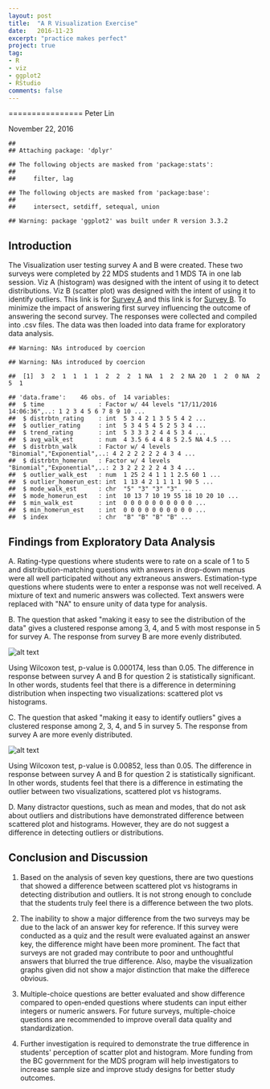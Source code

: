 ```yaml
---
layout: post
title:  "A R Visualization Exercise"
date:   2016-11-23
excerpt: "practice makes perfect"
project: true
tag:
- R
- viz
- ggplot2
- RStudio
comments: false
---
```



================
Peter Lin


November 22, 2016

    ##
    ## Attaching package: 'dplyr'

    ## The following objects are masked from 'package:stats':
    ##
    ##     filter, lag

    ## The following objects are masked from 'package:base':
    ##
    ##     intersect, setdiff, setequal, union

    ## Warning: package 'ggplot2' was built under R version 3.3.2

Introduction
------------

The Visualization user testing survey A and B were created. These two surveys were completed by 22 MDS students and 1 MDS TA in one lab session. Viz A (histogram) was designed with the intent of using it to detect distributions. Viz B (scatter plot) was designed with the intent of using it to identify outliers. This link is for [Survey A](https://docs.google.com/forms/d/e/1FAIpQLSeLOe0wiytisik6m06MnWuxhBP90fR7_YB7DKJPI7xcCJpdHA/viewform) and this link is for [Survey B](https://docs.google.com/forms/d/e/1FAIpQLSdRq499kEpBPGL-c24-cDD31DRtaBJvNXzn3DbXhg7NDaHWbw/viewform). To minimize the impact of answering first survey influencing the outcome of answering the second survey. The responses were collected and compiled into .csv files. The data was then loaded into data frame for exploratory data analysis.

    ## Warning: NAs introduced by coercion

    ## Warning: NAs introduced by coercion

    ##  [1]  3  2  1  1  1  1  2  2  2  1 NA  1  2  2 NA 20  1  2  0 NA  2  5  1

    ## 'data.frame':    46 obs. of  14 variables:
    ##  $ time               : Factor w/ 44 levels "17/11/2016 14:06:36",..: 1 2 3 4 5 6 7 8 9 10 ...
    ##  $ distrbtn_rating    : int  5 3 4 2 1 3 5 5 4 2 ...
    ##  $ outlier_rating     : int  5 3 4 5 4 5 2 5 3 4 ...
    ##  $ trend_rating       : int  5 3 3 3 2 4 4 5 3 4 ...
    ##  $ avg_walk_est       : num  4 3.5 6 4 4 8 5 2.5 NA 4.5 ...
    ##  $ distrbtn_walk      : Factor w/ 4 levels "Binomial","Exponential",..: 4 2 2 2 2 2 2 4 3 4 ...
    ##  $ distrbtn_homerun   : Factor w/ 4 levels "Binomial","Exponential",..: 2 3 2 2 2 2 2 4 3 4 ...
    ##  $ outlier_walk_est   : num  1 25 2 4 1 1 1 2.5 60 1 ...
    ##  $ outlier_homerun_est: int  1 13 4 2 1 1 1 1 90 5 ...
    ##  $ mode_walk_est      : chr  "5" "3" "3" "3" ...
    ##  $ mode_homerun_est   : int  10 13 7 10 19 55 18 10 20 10 ...
    ##  $ min_walk_est       : int  0 0 0 0 0 0 0 0 0 0 ...
    ##  $ min_homerun_est    : int  0 0 0 0 0 0 0 0 0 0 ...
    ##  $ index              : chr  "B" "B" "B" "B" ...

Findings from Exploratory Data Analysis
---------------------------------------

A.  Rating-type questions where students were to rate on a scale of 1 to 5 and distribution-matching questions with answers in drop-down menus were all well participated without any extraneous answers. Estimation-type questions where students were to enter a response was not well received. A mixture of text and numeric answers was collected. Text answers were replaced with "NA" to ensure unity of data type for analysis.

B.  The question that asked "making it easy to see the distribution of the data" gives a clustered response among 3, 4, and 5 with most response in 5 for survey A. The response from survey B are more evenly distributed.

![alt text](../assets/img/r-viz/plot2-1.png)


Using Wilcoxon test, p-value is 0.000174, less than 0.05. The difference in response between survey A and B for question 2 is statistically significant. In other words, students feel that there is a difference in determining distribution when inspecting two visualizations: scattered plot vs histograms.

C.  The question that asked "making it easy to identify outliers" gives a clustered response among 2, 3, 4, and 5 in survey 5. The response from survey A are more evenly distributed.

![alt text](../assets/img/r-viz/plot3-1.png)

Using Wilcoxon test, p-value is 0.00852, less than 0.05. The difference in response between survey A and B for question 2 is statistically significant. In other words, students feel that there is a difference in estimating the outlier between two visualizations, scattered plot vs histograms.

D.  Many distractor questions, such as mean and modes, that do not ask about outliers and distributions have demonstrated difference between scattered plot and histograms. However, they are do not suggest a difference in detecting outliers or distributions.

Conclusion and Discussion
-------------------------

1.  Based on the analysis of seven key questions, there are two questions that showed a difference between scattered plot vs histograms in detecting distribution and outliers. It is not strong enough to conclude that the students truly feel there is a difference between the two plots.

2.  The inability to show a major difference from the two surveys may be due to the lack of an answer key for reference. If this survey were conducted as a quiz and the result were evaluated against an answer key, the difference might have been more prominent. The fact that surveys are not graded may contribute to poor and unthoughtful answers that blurred the true difference. Also, maybe the visualization graphs given did not show a major distinction that make the differece obvious.

3.  Multiple-choice questions are better evaluated and show difference compared to open-ended questions where students can input either integers or numeric answers. For future surveys, multiple-choice questions are recommended to improve overall data quality and standardization.

4.  Further investigation is required to demonstrate the true difference in students' perception of scatter plot and histogram. More funding from the BC government for the MDS program will help investigators to increase sample size and improve study designs for better study outcomes.
